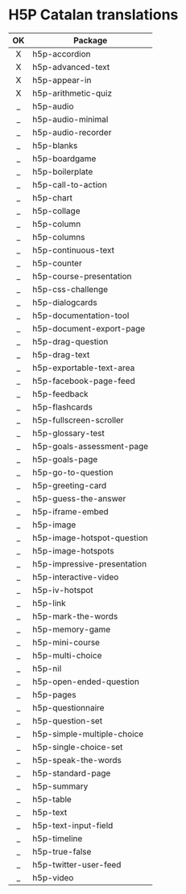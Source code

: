 H5P Catalan translations
========================

| OK  | Package
|:---:| ------
| X   | h5p-accordion
| X   | h5p-advanced-text
| X   | h5p-appear-in
| X   | h5p-arithmetic-quiz
| _   | h5p-audio
| _   | h5p-audio-minimal
| _   | h5p-audio-recorder
| _   | h5p-blanks
| _   | h5p-boardgame
| _   | h5p-boilerplate
| _   | h5p-call-to-action
| _   | h5p-chart
| _   | h5p-collage
| _   | h5p-column
| _   | h5p-columns
| _   | h5p-continuous-text
| _   | h5p-counter
| _   | h5p-course-presentation
| _   | h5p-css-challenge
| _   | h5p-dialogcards
| _   | h5p-documentation-tool
| _   | h5p-document-export-page
| _   | h5p-drag-question
| _   | h5p-drag-text
| _   | h5p-exportable-text-area
| _   | h5p-facebook-page-feed
| _   | h5p-feedback
| _   | h5p-flashcards
| _   | h5p-fullscreen-scroller
| _   | h5p-glossary-test
| _   | h5p-goals-assessment-page
| _   | h5p-goals-page
| _   | h5p-go-to-question
| _   | h5p-greeting-card
| _   | h5p-guess-the-answer
| _   | h5p-iframe-embed
| _   | h5p-image
| _   | h5p-image-hotspot-question
| _   | h5p-image-hotspots
| _   | h5p-impressive-presentation
| _   | h5p-interactive-video
| _   | h5p-iv-hotspot
| _   | h5p-link
| _   | h5p-mark-the-words
| _   | h5p-memory-game
| _   | h5p-mini-course
| _   | h5p-multi-choice
| _   | h5p-nil
| _   | h5p-open-ended-question
| _   | h5p-pages
| _   | h5p-questionnaire
| _   | h5p-question-set
| _   | h5p-simple-multiple-choice
| _   | h5p-single-choice-set
| _   | h5p-speak-the-words
| _   | h5p-standard-page
| _   | h5p-summary
| _   | h5p-table
| _   | h5p-text
| _   | h5p-text-input-field
| _   | h5p-timeline
| _   | h5p-true-false
| _   | h5p-twitter-user-feed
| _   | h5p-video


